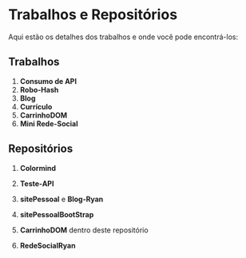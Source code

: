 # Trabalhos e Repositórios

Aqui estão os detalhes dos trabalhos e onde você pode encontrá-los:

## Trabalhos

1. **Consumo de API**
2. **Robo-Hash**
3. **Blog**
4. **Currículo**
5. **CarrinhoDOM**
6. **Mini Rede-Social**

## Repositórios

1. **Colormind**
  
2. **Teste-API**
   
3. **sitePessoal** e **Blog-Ryan**
    
4. **sitePessoalBootStrap**

5. **CarrinhoDOM** dentro deste repositório

6. **RedeSocialRyan**
    

 

